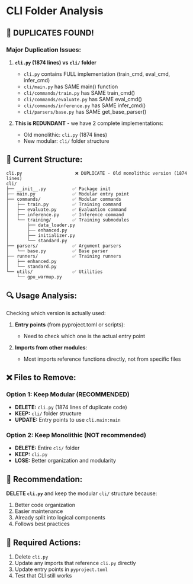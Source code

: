 # CLI Folder Analysis

## 🚨 **DUPLICATES FOUND!**

### Major Duplication Issues:

1. **`cli.py` (1874 lines) vs `cli/` folder**
   - `cli.py` contains FULL implementation (train_cmd, eval_cmd, infer_cmd)
   - `cli/main.py` has SAME main() function
   - `cli/commands/train.py` has SAME train_cmd()
   - `cli/commands/evaluate.py` has SAME eval_cmd()
   - `cli/commands/inference.py` has SAME infer_cmd()
   - `cli/parsers/base.py` has SAME get_base_parser()

2. **This is REDUNDANT** - we have 2 complete implementations:
   - Old monolithic: `cli.py` (1874 lines)
   - New modular: `cli/` folder structure

## 📁 Current Structure:

```
cli.py                    ❌ DUPLICATE - Old monolithic version (1874 lines)
cli/
├── __init__.py          ✅ Package init
├── main.py              ✅ Modular entry point
├── commands/            ✅ Modular commands
│   ├── train.py         ✅ Training command
│   ├── evaluate.py      ✅ Evaluation command
│   ├── inference.py     ✅ Inference command
│   └── training/        ✅ Training submodules
│       ├── data_loader.py
│       ├── enhanced.py
│       ├── initializer.py
│       └── standard.py
├── parsers/             ✅ Argument parsers
│   └── base.py          ✅ Base parser
├── runners/             ✅ Training runners
│   ├── enhanced.py
│   └── standard.py
└── utils/               ✅ Utilities
    └── gpu_warmup.py
```

## 🔍 Usage Analysis:

Checking which version is actually used:

1. **Entry points** (from pyproject.toml or scripts):
   - Need to check which one is the actual entry point
   
2. **Imports from other modules**:
   - Most imports reference functions directly, not from specific files

## ❌ **Files to Remove:**

### Option 1: Keep Modular (RECOMMENDED)
- **DELETE:** `cli.py` (1874 lines of duplicate code)
- **KEEP:** `cli/` folder structure
- **UPDATE:** Entry points to use `cli.main:main`

### Option 2: Keep Monolithic (NOT recommended)
- **DELETE:** Entire `cli/` folder
- **KEEP:** `cli.py`
- **LOSE:** Better organization and modularity

## 🎯 **Recommendation:**

**DELETE `cli.py`** and keep the modular `cli/` structure because:
1. Better code organization
2. Easier maintenance
3. Already split into logical components
4. Follows best practices

## 📝 **Required Actions:**

1. Delete `cli.py`
2. Update any imports that reference `cli.py` directly
3. Update entry points in `pyproject.toml`
4. Test that CLI still works
